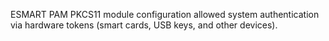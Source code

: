ESMART PAM PKCS11 module configuration allowed system authentication via
hardware tokens (smart cards, USB keys, and other devices).
